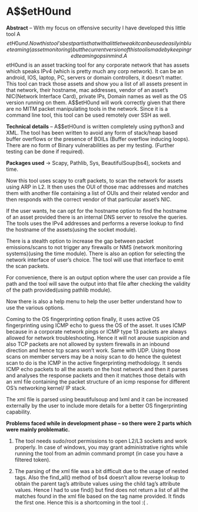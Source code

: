 # A$$etH0und

**Abstract** – With my focus on offensive security I have developed
this little tool A$$etH0und. Now this tool’s best part is that with a little tweak it can be used
easily in blue teaming (asset monitoring) but the current version of this tool is made by
keeping red teaming ops in mind. A$$etH0und is an asset tracking tool for any corporate
network that has assets which speaks IPv4 (which is pretty much any corp network). It can
be an android, IOS, laptop, PC, servers or domain controllers, it doesn’t matter. This tool can
track those assets and show you a list of all assets present in that network, their hostname,
mac addresses, vendor of an asset’s NIC(Network Interface Card), private IPs, Domain
names as well as the OS version running on them. A$$etH0und will work correctly given that
there are no MITM packet manipulating tools in the network. Since it is a command line
tool, this tool can be used remotely over SSH as well.

**Technical details** – A$$etH0und is written completely using python3 and XML. The tool has
been written to avoid any form of stack/heap based buffer overflows or the presence of
BOILs (Buffer overflow inducing loops). There are no form of Binary vulnerabilities as per my
testing. (Further testing can be done if required).

**Packages used** -> Scapy, Pathlib, Sys, BeautifulSoup(bs4), sockets and time.

Now this tool uses scapy to craft packets, to scan the network for assets using ARP in L2. It
then uses the OUI of those mac addresses and matches them with another file containing a
list of OUIs and their related vendor and then responds with the correct vendor of that
particular asset’s NIC.

If the user wants, he can opt for the hostname option to find the hostname of an asset
provided there is an internal DNS server to resolve the queries. The tools uses the IPv4
addresses and performs a reverse lookup to find the hostname of the assets(using the
socket module).

There is a stealth option to increase the gap between packet emissions/scans to not trigger
any firewalls or NMS (network monitoring systems)(using the time module).
There is also an option for selecting the network interface of user’s choice. The tool will use
that interface to emit the scan packets.

For convenience, there is an output option where the user can provide a file path and the
tool will save the output into that file after checking the validity of the path provided(using
pathlib module).

Now there is also a help menu to help the user better understand how to use the various
options.

Coming to the OS fingerprinting option finally, it uses active OS fingerprinting using ICMP
echo to guess the OS of the asset. It uses ICMP because in a corporate network pings or
ICMP type 13 packets are always allowed for network troubleshooting. Hence it will not
arouse suspicion and also TCP packets are not allowed by system firewalls in an inbound
direction and hence tcp scans won’t work. Same with UDP. Using those scans on member
servers may be a noisy scan to do hence the quietest scan to do is the ICMP in the active
fingerprinting methodology. It sends ICMP echo packets to all the assets on the host
network and then it parses and analyses the response packets and then it matches those
details with an xml file containing the packet structure of an icmp response for different
OS’s networking kernel/ IP stack.

The xml file is parsed using beautifulsoup and lxml and it can be increased externally by the
user to include more details for a better OS fingerprinting capability.

**Problems faced while in development phase – so there were 2 parts which were mainly
problematic.**

1. The tool needs sudo/root permissions to open L2/L3 sockets and work properly. In
case of windows, you may grant administrative rights while running the tool from an
admin command prompt (in case you have a filtered token).

2. The parsing of the xml file was a bit difficult due to the usage of nested tags. Also the
find_all() method of bs4 doesn’t allow reverse lookup to obtain the parent tag’s
attribute values using the child tag’s attribute values. Hence I had to use find() but
find does not return a list of all the matches found in the xml file based on the tag
name provided. It finds the first one. Hence this is a shortcoming in the tool :( .

